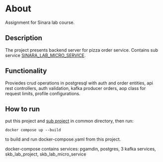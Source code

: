 # About
Assignment for Sinara lab course.

## Description
The project presents backend server for pizza order service. Contains sub service [SINARA_LAB_MICRO_SERVICE](https://github.com/Goshan0404/SKB_LAB_MICRO_SERVICE).

## Functionality
Proviedes crud operations in postgresql with auth and order entities, api rest controllers, auth validation, kafka producer orders, aop class for request limits, profile configurations.

## How to run
put this project and [sub project](https://github.com/Goshan0404/SKB_LAB_MICRO_SERVICE) in common directory, then run:

```docker compose up --build```

to build and run docker-compose.yaml from this project.


docker-compose contains services: pgamdin, postgres, 3 kafka services, skb_lab_project, skb_lab_micro_service 
